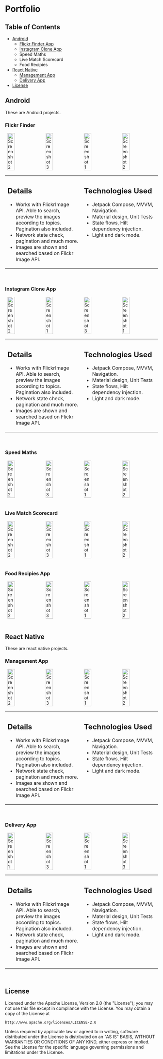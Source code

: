 # Portfolio

## Table of Contents
- [Android](#android)
    - [Flickr Finder App](#flickr-finder)
    - [Instagram Clone App](#instagram-clone-app)
    - Speed Maths
    - Live Match Scorecard
    - Food Recipies
- [React Native](#react-native)
    - [Management App](#management-app)
    - [Delivery App](#delivery-app)
- [License](#license)

## Android
These are Android projects.

### Flickr Finder
<div style="display: flex; justify-content: space-around;">
  <img src="https://github.com/Asim-7/FlickrFinder/assets/25628828/a48790ed-eece-4c95-a9e6-6b28a3186cb3" alt="Screenshot 2" width="22%">
  <img src="https://github.com/Asim-7/FlickrFinder/assets/25628828/818efa18-efca-4a3c-ad05-716a5842c512" alt="Screenshot 3" width="22%">
  <img src="https://user-images.githubusercontent.com/25628828/220270050-c27f23bc-ccb3-49ac-9e70-142372e62b1a.png" alt="Screenshot 1" width="22%">
  <img src="https://github.com/Asim-7/FlickrFinder/assets/25628828/4defc2c5-98e4-4f91-a7a9-12730b4fd9a0" alt="Screenshot 2" width="22%">
</div>

<table>
  <tr>
    <td valign="top" width="50%">
        
## Details
- Works with FlickrImage API. Able to search, preview the images according to topics. Pagination also included.
- Network state check, pagination and much more.
- Images are shown and searched based on Flickr Image API.
    </td>
    <td valign="top" width="50%">

## Technologies Used
- Jetpack Compose, MVVM, Navigation.
- Material design, Unit Tests
- State flows, Hilt dependency injection.
- Light and dark mode.
    </td>
  </tr>
</table>

<br>

### Instagram Clone App
<div style="display: flex; justify-content: space-around;">
  <img src="https://github.com/user-attachments/assets/a60959e2-f7f8-48d3-a7ea-e6a9c607a654" alt="Screenshot 2" width="22%">
  <img src="https://github.com/user-attachments/assets/aa1d2a2f-74c7-4e20-869d-f09aca0752f6" alt="Screenshot 1" width="22%">
  <img src="https://github.com/user-attachments/assets/ba9b1a35-9f75-4c6f-b332-634346d66657" alt="Screenshot 3" width="22%">
  <img src="https://github.com/user-attachments/assets/a8df846a-0451-44bf-9952-03190f3585b3" alt="Screenshot 1" width="22%">
</div>

<table>
  <tr>
    <td valign="top" width="50%">
        
## Details
- Works with FlickrImage API. Able to search, preview the images according to topics. Pagination also included.
- Network state check, pagination and much more.
- Images are shown and searched based on Flickr Image API.
    </td>
    <td valign="top" width="50%">

## Technologies Used
- Jetpack Compose, MVVM, Navigation.
- Material design, Unit Tests
- State flows, Hilt dependency injection.
- Light and dark mode.
    </td>
  </tr>
</table>

<br>

### Speed Maths
<div style="display: flex; justify-content: space-around;">
  <img src="https://github.com/user-attachments/assets/87bc0378-c6bc-491a-9e10-c65d29c22eb0" alt="Screenshot 2" width="22%">
  <img src="https://github.com/user-attachments/assets/385e5a19-0e91-4bec-828f-729c8281e437" alt="Screenshot 3" width="22%">
  <img src="https://github.com/user-attachments/assets/6af814fd-eade-4300-ad3a-e2253837205c" alt="Screenshot 1" width="22%">
  <img src="https://github.com/user-attachments/assets/95513c03-f04a-4757-9fbf-8ff7b1024687" alt="Screenshot 2" width="22%">
</div>

<br>

### Live Match Scorecard
<div style="display: flex; justify-content: space-around;">
  <img src="https://github.com/user-attachments/assets/24b92b76-fb93-4003-a337-074d4ab90832" alt="Screenshot 2" width="22%">
  <img src="https://github.com/user-attachments/assets/ff9429aa-44c9-49f6-8266-1cf023da05a7" alt="Screenshot 3" width="22%">
  <img src="https://github.com/user-attachments/assets/e34bfef6-fc8f-4c66-a18c-23185a982706" alt="Screenshot 1" width="22%">
  <img src="https://github.com/user-attachments/assets/41aa062a-8afd-4c34-9781-0b472adcdb19" alt="Screenshot 2" width="22%">
</div>

<br>

### Food Recipies App
<div style="display: flex; justify-content: space-around;">
  <img src="https://github.com/user-attachments/assets/873aa853-6c82-4cea-865c-4d39b8fb83e0" alt="Screenshot 2" width="22%">
  <img src="https://github.com/user-attachments/assets/1170f243-935f-4574-999f-5509fd3549f6" alt="Screenshot 3" width="22%">
  <img src="https://github.com/user-attachments/assets/86e9a194-1c36-4e64-8c6e-dc25b03eb8e8" alt="Screenshot 1" width="22%">
  <img src="https://github.com/user-attachments/assets/060ad997-b7f3-47ea-9375-2a49d02e4609" alt="Screenshot 2" width="22%">
</div>

<br>

## React Native
These are react native projects.

### Management App
<div style="display: flex; justify-content: space-around;">
  <img src="https://github.com/user-attachments/assets/9396e417-2b6b-4140-a991-03ebe9615827" alt="Screenshot 2" width="22%">
  <img src="https://github.com/user-attachments/assets/50cd89ce-1a18-4999-958b-4f146ee7da78" alt="Screenshot 3" width="22%">
  <img src="https://github.com/user-attachments/assets/bf2795a8-a82a-40bb-aaef-22170e1dc618" alt="Screenshot 1" width="22%">
  <img src="https://github.com/user-attachments/assets/9bf8baac-f285-4775-8576-6131ff17d697" alt="Screenshot 2" width="22%">
</div>

<table>
  <tr>
    <td valign="top" width="50%">
        
## Details
- Works with FlickrImage API. Able to search, preview the images according to topics. Pagination also included.
- Network state check, pagination and much more.
- Images are shown and searched based on Flickr Image API.
    </td>
    <td valign="top" width="50%">

## Technologies Used
- Jetpack Compose, MVVM, Navigation.
- Material design, Unit Tests
- State flows, Hilt dependency injection.
- Light and dark mode.
    </td>
  </tr>
</table>

<br>

### Delivery App
<div style="display: flex; justify-content: space-around;">
  <img src="https://github.com/Asim-7/Deliver-App/assets/25628828/acc3477e-e986-4cbb-8371-c3263303f7e0" alt="Screenshot 1" width="22%">
  <img src="https://github.com/Asim-7/Deliver-App/assets/25628828/b23891b0-7b07-4897-9728-195f736c4090" alt="Screenshot 3" width="22%">
  <img src="https://github.com/Asim-7/Deliver-App/assets/25628828/ec0c4454-d5c7-44af-a234-a69a30e9a036" alt="Screenshot 1" width="22%">
  <img src="https://github.com/Asim-7/Deliver-App/assets/25628828/e55b938a-7214-42b3-8e53-5f69cbae243b" alt="Screenshot 3" width="22%">
</div>

<table>
  <tr>
    <td valign="top" width="50%">
        
## Details
- Works with FlickrImage API. Able to search, preview the images according to topics. Pagination also included.
- Network state check, pagination and much more.
- Images are shown and searched based on Flickr Image API.
    </td>
    <td valign="top" width="50%">

## Technologies Used
- Jetpack Compose, MVVM, Navigation.
- Material design, Unit Tests
- State flows, Hilt dependency injection.
- Light and dark mode.
    </td>
  </tr>
</table>

<br>

## License
Licensed under the Apache License, Version 2.0 (the "License");
you may not use this file except in compliance with the License.
You may obtain a copy of the License at

    http://www.apache.org/licenses/LICENSE-2.0

Unless required by applicable law or agreed to in writing, software
distributed under the License is distributed on an "AS IS" BASIS,
WITHOUT WARRANTIES OR CONDITIONS OF ANY KIND, either express or implied.
See the License for the specific language governing permissions and
limitations under the License.
